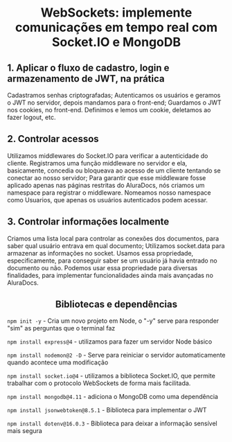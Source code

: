 

<h1 align="center"> WebSockets: implemente comunicações em tempo real com Socket.IO e MongoDB </h1>

<h2>1. Aplicar o fluxo de cadastro, login e armazenamento de JWT, na prática</h2>

Cadastramos senhas criptografadas;
Autenticamos os usuários e geramos o JWT no servidor, depois mandamos para o front-end;
Guardamos o JWT nos cookies, no front-end. Definimos e lemos um cookie, deletamos ao fazer logout, etc.

<h2>2. Controlar acessos</h2>

Utilizamos middlewares do Socket.IO para verificar a autenticidade do cliente. Registramos uma função middleware no servidor e ela, basicamente, concedia ou bloqueava ao acesso de um cliente tentando se conectar ao nosso servidor;
Para garantir que esse middleware fosse aplicado apenas nas páginas restritas do AluraDocs, nós criamos um namespace para registrar o middleware. Nomeamos nosso namespace como Usuarios, que apenas os usuários autenticados podem acessar.

<h2>3. Controlar informações localmente</h2>

Criamos uma lista local para controlar as conexões dos documentos, para saber qual usuário entrava em qual documento;
Utilizamos socket.data para armazenar as informações no socket. Usamos essa propriedade, especificamente, para conseguir saber se um usuário já havia entrado no documento ou não. Podemos usar essa propriedade para diversas finalidades, para implementar funcionalidades ainda mais avançadas no AluraDocs.

<h2 align="center"> Bibliotecas e dependências </h2>


```npm init -y``` - Cria um novo projeto em Node, o "-y" serve para responder "sim" as perguntas que o terminal faz

```npm install express@4``` - utilizamos para fazer um servidor Node básico


```npm install nodemon@2 -D``` - Serve para reiniciar o servidor automaticamente quando acontece uma modificação

```npm install socket.io@4``` - utilizamos a biblioteca Socket.IO, que permite trabalhar com o protocolo WebSockets de forma mais facilitada.

```npm install mongodb@4.11``` - adiciona o MongoDB como uma dependência

```npm install jsonwebtoken@8.5.1```  - Biblioteca para implementar o JWT

```npm install dotenv@16.0.3```  - Biblioteca para deixar a informação sensível mais segura